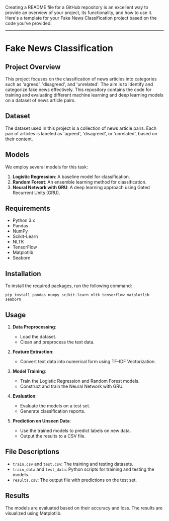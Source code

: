Creating a README file for a GitHub repository is an excellent way to provide an overview of your project, its functionality, and how to use it. Here's a template for your Fake News Classification project based on the code you've provided:

---

# Fake News Classification

## Project Overview
This project focuses on the classification of news articles into categories such as 'agreed', 'disagreed', and 'unrelated'. The aim is to identify and categorize fake news effectively. This repository contains the code for training and evaluating different machine learning and deep learning models on a dataset of news article pairs.

## Dataset
The dataset used in this project is a collection of news article pairs. Each pair of articles is labeled as 'agreed', 'disagreed', or 'unrelated', based on their content.

## Models
We employ several models for this task:
1. **Logistic Regression**: A baseline model for classification.
2. **Random Forest**: An ensemble learning method for classification.
3. **Neural Network with GRU**: A deep learning approach using Gated Recurrent Units (GRU).

## Requirements
- Python 3.x
- Pandas
- NumPy
- Scikit-Learn
- NLTK
- TensorFlow
- Matplotlib
- Seaborn

## Installation
To install the required packages, run the following command:

```
pip install pandas numpy scikit-learn nltk tensorflow matplotlib seaborn
```

## Usage
1. **Data Preprocessing**:
   - Load the dataset.
   - Clean and preprocess the text data.

2. **Feature Extraction**:
   - Convert text data into numerical form using TF-IDF Vectorization.

3. **Model Training**:
   - Train the Logistic Regression and Random Forest models.
   - Construct and train the Neural Network with GRU.

4. **Evaluation**:
   - Evaluate the models on a test set.
   - Generate classification reports.

5. **Prediction on Unseen Data**:
   - Use the trained models to predict labels on new data.
   - Output the results to a CSV file.

## File Descriptions
- `train.csv` and `test.csv`: The training and testing datasets.
- `train_data` and `test_data`: Python scripts for training and testing the models.
- `results.csv`: The output file with predictions on the test set.

## Results
The models are evaluated based on their accuracy and loss. The results are visualized using Matplotlib.
